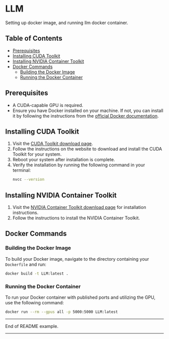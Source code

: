 # LLM

Setting up docker image, and running llm docker container.

## Table of Contents

- [Prerequisites](#prerequisites)
- [Installing CUDA Toolkit](#installing-cuda-toolkit)
- [Installing NVIDIA Container Toolkit](#installing-nvidia-container-toolkit)
- [Docker Commands](#docker-commands)
  - [Building the Docker Image](#building-the-docker-image)
  - [Running the Docker Container](#running-the-docker-container)

## Prerequisites

- A CUDA-capable GPU is required.
- Ensure you have Docker installed on your machine. If not, you can install it by following the instructions from the [official Docker documentation](https://docs.docker.com/get-docker/).

## Installing CUDA Toolkit

1. Visit the [CUDA Toolkit download page](https://developer.nvidia.com/cuda-downloads).
2. Follow the instructions on the website to download and install the CUDA Toolkit for your system.
3. Reboot your system after installation is complete.
4. Verify the installation by running the following command in your terminal:
   ```bash
   nvcc --version
   ```

## Installing NVIDIA Container Toolkit

1. Visit the [NVIDIA Container Toolkit download page](https://docs.nvidia.com/datacenter/cloud-native/container-toolkit/latest/install-guide.html) for installation instructions.
2. Follow the instructions to install the NVIDIA Container Toolkit.

## Docker Commands

### Building the Docker Image

To build your Docker image, navigate to the directory containing your `Dockerfile` and run:

```bash
docker build -t LLM:latest .
```

### Running the Docker Container

To run your Docker container with published ports and utilizing the GPU, use the following command:

```bash
docker run --rm --gpus all -p 5000:5000 LLM:latest
```

---

End of README example.

---